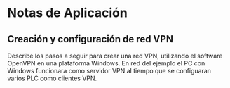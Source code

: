 # Notas de Aplicación

## Creación y configuración de red VPN
Describe los pasos a seguir para crear una red VPN, utilizando el software OpenVPN en una plataforma Windows. En red del ejemplo el PC con Windows funcionara como servidor VPN al tiempo que se configuaran varios PLC como clientes VPN.  


